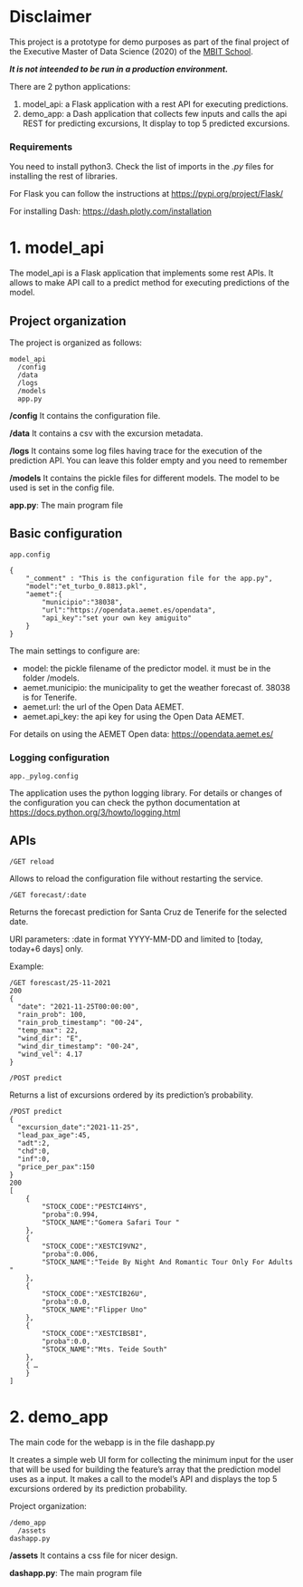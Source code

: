 # Disclaimer

This project is a prototype for demo purposes as part of the final project of the Executive Master of Data Science (2020) of the [MBIT School](https://www.mbitschool.com/). 


***It is not inteended to be run in a production environment.***

There are 2 python applications:
1. model_api: a Flask application with a rest API for executing predictions.
2. demo_app: a Dash application that collects few inputs and calls the api REST for predicting excursions, It display to top 5 predicted excursions.  

### Requirements
You need to install python3. Check the list of imports in the *.py* files for installing the rest of libraries.

For Flask you can follow the instructions at https://pypi.org/project/Flask/

For installing Dash:  https://dash.plotly.com/installation


# 1. model_api

The model_api is a Flask application that implements some rest APIs. It allows to make API call to a predict method for executing predictions of the model.

## Project organization
The project is organized as follows:
```
model_api
  /config
  /data
  /logs
  /models
  app.py
```
**/config**
It contains the configuration file.

**/data**
It contains a csv with the excursion metadata.

**/logs**
It contains some log files having trace for the execution of the prediction API. You can leave this folder empty and you need to remember 

**/models**
It contains the pickle files for different models. The model to be used is set in the config file.

**app.py**:  The main program file

## Basic configuration
```
app.config

{
    "_comment" : "This is the configuration file for the app.py",
    "model":"et_turbo_0.8813.pkl",
    "aemet":{
        "municipio":"38038",
        "url":"https://opendata.aemet.es/opendata",
        "api_key":"set your own key amiguito"
    }
}
```

The main settings to configure are:
- model: the pickle filename of the predictor model. it must be in the folder /models.
- aemet.municipio: the municipality to get the weather forecast of. 38038 is for Tenerife.
- aemet.url: the url of the Open Data AEMET.
- aemet.api_key: the api key for using the Open Data AEMET.

For details on using the AEMET Open data: https://opendata.aemet.es/

### Logging configuration
```
app._pylog.config
```
The application uses the python logging library. For details or changes of the configuration you can check the python documentation at https://docs.python.org/3/howto/logging.html 

## APIs
```
/GET reload
```
Allows to reload the configuration file without restarting the service.

```
/GET forecast/:date
```
Returns the forecast prediction for Santa Cruz de Tenerife for the selected date.

URI parameters:
:date in format YYYY-MM-DD and limited to [today, today+6 days] only.

Example:
```
/GET forescast/25-11-2021
200
{
  "date": "2021-11-25T00:00:00", 
  "rain_prob": 100, 
  "rain_prob_timestamp": "00-24", 
  "temp_max": 22, 
  "wind_dir": "E", 
  "wind_dir_timestamp": "00-24", 
  "wind_vel": 4.17
}
```
```
/POST predict
```
Returns a list of excursions ordered by its prediction’s probability.
```
/POST predict
{
  "excursion_date":"2021-11-25",
  "lead_pax_age":45,
  "adt":2,
  "chd":0,
  "inf":0,
  "price_per_pax":150
}
200
[
    {
        "STOCK_CODE":"PESTCI4HYS",
        "proba":0.994,
        "STOCK_NAME":"Gomera Safari Tour "
    },
    {
        "STOCK_CODE":"XESTCI9VN2",
        "proba":0.006,
        "STOCK_NAME":"Teide By Night And Romantic Tour Only For Adults "
    },
    {
        "STOCK_CODE":"XESTCIB26U",
        "proba":0.0,
        "STOCK_NAME":"Flipper Uno"
    },
    {
        "STOCK_CODE":"XESTCIBSBI",
        "proba":0.0,
        "STOCK_NAME":"Mts. Teide South"
    },
    { …
    } 
]
```



# 2. demo_app

The main code for the webapp is in the file dashapp.py

It creates a simple web UI form for collecting the minimum input for the user that will be used for building the feature’s array that the prediction model uses as a input.
It makes a call to the model’s API and displays the top 5 excursions ordered by its prediction probability.

Project organization:
```
/demo_app
  /assets
dashapp.py
```

**/assets**
It contains a css file for nicer design.

**dashapp.py**:  The main program file


